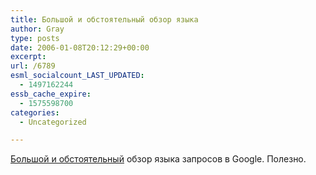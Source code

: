 ```yaml
---
title: Большой и обстоятельный обзор языка
author: Gray
type: posts
date: 2006-01-08T20:12:29+00:00
excerpt:
url: /6789
esml_socialcount_LAST_UPDATED:
  - 1497162244
essb_cache_expire:
  - 1575598700
categories:
  - Uncategorized

---
```








<a href="http://www.livejournal.com/users/yushchuk/35905.html" target="_blank">Большой и обстоятельный</a> обзор языка запросов в Google. Полезно.
